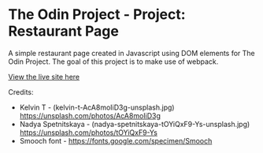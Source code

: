 # The Odin Project - Project: Restaurant Page

A simple restaurant page created in Javascript using DOM elements for The Odin Project. The goal of this project is to make use of webpack. 

[View the live site here](https://bizarf.github.io/odin-restaurant-page/)

Credits:
- Kelvin T - (kelvin-t-AcA8moIiD3g-unsplash.jpg) https://unsplash.com/photos/AcA8moIiD3g
- Nadya Spetnitskaya - (nadya-spetnitskaya-tOYiQxF9-Ys-unsplash.jpg) https://unsplash.com/photos/tOYiQxF9-Ys
- Smooch font - https://fonts.google.com/specimen/Smooch
